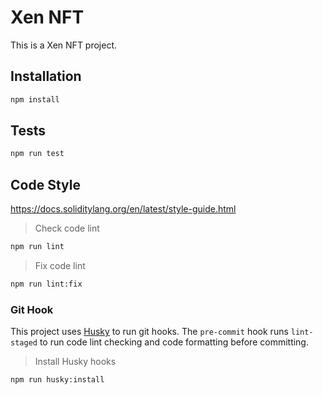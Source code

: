 # Xen NFT

This is a Xen NFT project.

## Installation

```bash
npm install
```

## Tests

```bash
npm run test
```

## Code Style

https://docs.soliditylang.org/en/latest/style-guide.html

> Check code lint

```bash
npm run lint
```

> Fix code lint

```bash
npm run lint:fix
```

### Git Hook

This project uses [Husky](https://typicode.github.io/husky/#/) to run git hooks. The `pre-commit`
hook runs `lint-staged` to run code lint checking and code formatting before committing.

> Install Husky hooks

```shell
npm run husky:install
```
